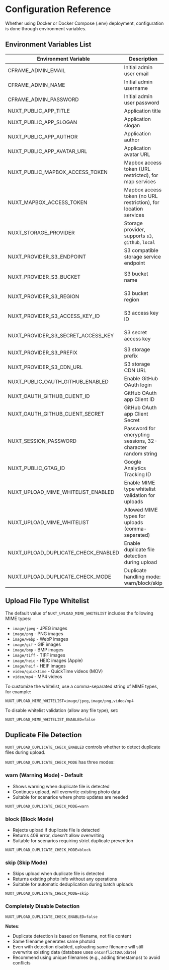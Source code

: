 # Configuration Reference

Whether using Docker or Docker Compose (.env) deployment, configuration is done through environment variables.

## Environment Variables List

| Environment Variable               | Description                                                     | Default     | Required                                      |
| ---------------------------------- | --------------------------------------------------------------- | ----------- | --------------------------------------------- |
| CFRAME_ADMIN_EMAIL                 | Initial admin user email                                        | None        | Yes                                           |
| CFRAME_ADMIN_NAME                  | Initial admin username                                          | Chronoframe | No                                            |
| CFRAME_ADMIN_PASSWORD              | Initial admin user password                                     | CF1234@!    | No                                            |
| NUXT_PUBLIC_APP_TITLE              | Application title                                               | ChronoFrame | No                                            |
| NUXT_PUBLIC_APP_SLOGAN             | Application slogan                                              | None        | No                                            |
| NUXT_PUBLIC_APP_AUTHOR             | Application author                                              | None        | No                                            |
| NUXT_PUBLIC_APP_AVATAR_URL         | Application avatar URL                                          | None        | No                                            |
| NUXT_PUBLIC_MAPBOX_ACCESS_TOKEN    | Mapbox access token (URL restricted), for map services          | None        | Yes                                           |
| NUXT_MAPBOX_ACCESS_TOKEN           | Mapbox access token (no URL restriction), for location services | None        | No                                            |
| NUXT_STORAGE_PROVIDER              | Storage provider, supports `s3`, `github`, `local`              | `s3`        | Yes                                           |
| NUXT_PROVIDER_S3_ENDPOINT          | S3 compatible storage service endpoint                          | None        | Required when `NUXT_STORAGE_PROVIDER` is `s3` |
| NUXT_PROVIDER_S3_BUCKET            | S3 bucket name                                                  | chronoframe | Required when `NUXT_STORAGE_PROVIDER` is `s3` |
| NUXT_PROVIDER_S3_REGION            | S3 bucket region                                                | auto        | Required when `NUXT_STORAGE_PROVIDER` is `s3` |
| NUXT_PROVIDER_S3_ACCESS_KEY_ID     | S3 access key ID                                                | None        | Required when `NUXT_STORAGE_PROVIDER` is `s3` |
| NUXT_PROVIDER_S3_SECRET_ACCESS_KEY | S3 secret access key                                            | None        | Required when `NUXT_STORAGE_PROVIDER` is `s3` |
| NUXT_PROVIDER_S3_PREFIX            | S3 storage prefix                                               | photos/     | No                                            |
| NUXT_PROVIDER_S3_CDN_URL           | S3 storage CDN URL                                              | None        | No                                            |
| NUXT_PUBLIC_OAUTH_GITHUB_ENABLED   | Enable GitHub OAuth login                                       | false       | No                                            |
| NUXT_OAUTH_GITHUB_CLIENT_ID        | GitHub OAuth app Client ID                                      | None        | No (optional, for GitHub login)               |
| NUXT_OAUTH_GITHUB_CLIENT_SECRET    | GitHub OAuth app Client Secret                                  | None        | No (optional, for GitHub login)               |
| NUXT_SESSION_PASSWORD              | Password for encrypting sessions, 32-character random string    | None        | Yes                                           |
| NUXT_PUBLIC_GTAG_ID                | Google Analytics Tracking ID                                    | None        | No                                            |
| NUXT_UPLOAD_MIME_WHITELIST_ENABLED | Enable MIME type whitelist validation for uploads               | true        | No                                            |
| NUXT_UPLOAD_MIME_WHITELIST         | Allowed MIME types for uploads (comma-separated)                | See below   | No                                            |
| NUXT_UPLOAD_DUPLICATE_CHECK_ENABLED | Enable duplicate file detection during upload                   | true        | No                                            |
| NUXT_UPLOAD_DUPLICATE_CHECK_MODE   | Duplicate handling mode: warn/block/skip                        | warn        | No                                            |

## Upload File Type Whitelist

The default value of `NUXT_UPLOAD_MIME_WHITELIST` includes the following MIME types:
- `image/jpeg` - JPEG images
- `image/png` - PNG images
- `image/webp` - WebP images
- `image/gif` - GIF images
- `image/bmp` - BMP images
- `image/tiff` - TIFF images
- `image/heic` - HEIC images (Apple)
- `image/heif` - HEIF images
- `video/quicktime` - QuickTime videos (MOV)
- `video/mp4` - MP4 videos

To customize the whitelist, use a comma-separated string of MIME types, for example:
```
NUXT_UPLOAD_MIME_WHITELIST=image/jpeg,image/png,video/mp4
```

To disable whitelist validation (allow any file type), set:
```
NUXT_UPLOAD_MIME_WHITELIST_ENABLED=false
```

## Duplicate File Detection

`NUXT_UPLOAD_DUPLICATE_CHECK_ENABLED` controls whether to detect duplicate files during upload.

`NUXT_UPLOAD_DUPLICATE_CHECK_MODE` has three modes:

### warn (Warning Mode) - Default
- Shows warning when duplicate file is detected
- Continues upload, will overwrite existing photo data
- Suitable for scenarios where photo updates are needed

```
NUXT_UPLOAD_DUPLICATE_CHECK_MODE=warn
```

### block (Block Mode)
- Rejects upload if duplicate file is detected
- Returns 409 error, doesn't allow overwriting
- Suitable for scenarios requiring strict duplicate prevention

```
NUXT_UPLOAD_DUPLICATE_CHECK_MODE=block
```

### skip (Skip Mode)
- Skips upload when duplicate file is detected
- Returns existing photo info without any operations
- Suitable for automatic deduplication during batch uploads

```
NUXT_UPLOAD_DUPLICATE_CHECK_MODE=skip
```

### Completely Disable Detection

```
NUXT_UPLOAD_DUPLICATE_CHECK_ENABLED=false
```

**Notes**:
- Duplicate detection is based on filename, not file content
- Same filename generates same photoId
- Even with detection disabled, uploading same filename will still overwrite existing data (database uses `onConflictDoUpdate`)
- Recommend using unique filenames (e.g., adding timestamps) to avoid conflicts
